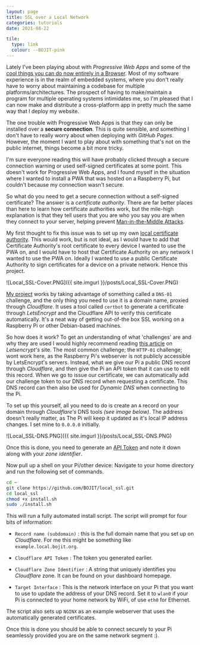 ```yaml
---
layout: page
title: SSL over a Local Network
categories: tutorials
date: 2021-08-22

tile:
  type: link
  colour: --BOJIT-pink
---
```


Lately I've been playing about with *Progressive Web Apps* and some of the [cool things you can do now entirely in a Browser](https://plotty.bojit.org). Most of my software experience is in the realm of embedded systems, where you don't really have to worry about maintaining a codebase for multiple platforms/architectures. The prospect of having to make/maintain a program for multiple operating systems intimidates me, so I'm pleased that I can now make and distribute a cross-platform app in pretty much the same way that I deploy my website.

The one trouble with Progressive Web Apps is that they can only be installed over a **secure connection**. This is quite sensible, and something I don't have to really worry about when deploying with *GitHub Pages*. However, the moment I want to play about with something that's not on the public internet, things become a bit more tricky.

I'm sure everyone reading this will have probably clicked through a secure connection warning or used self-signed certificates at some point. This doesn't work for Progressive Web Apps, and I found myself in the situation where I wanted to install a PWA that was hosted on a Raspberry Pi, but couldn't because my connection wasn't secure.

So what do you need to get a secure connection without a self-signed certificate? The answer is a *certificate authority*. There are far better places than here to learn how certificate authorities work, but the mile-high explanation is that they tell users that you are who you say you are when they connect to your server, helping prevent [Man-in-the-Middle Attacks](https://medium.com/@munteanu210/ssl-certificates-vs-man-in-the-middle-attacks-3fb7846fa5db).

My first thought to fix this issue was to set up my own [local certificate authority](https://deliciousbrains.com/ssl-certificate-authority-for-local-https-development/). This would work, but is not ideal, as I would have to add that Certificate Authority's root certificate to every device I wanted to use the PWA on, and I would have to host that Certificate Authority on any network I wanted to use the PWA on. Ideally I wanted to use a public Certificate Authority to sign certificates for a device on a private network. Hence this project.

![Local_SSL-Cover.PNG]({{ site.imgurl }}/posts/Local_SSL-Cover.PNG)

[My project](https://github.com/BOJIT/local_ssl) works by taking advantage of something called a `DNS-01` challenge, and the only thing you need to use it is a domain name, proxied through *Cloudflare*. It uses a tool called `certbot` to generate a certificate through *LetsEncrypt* and the Cloudflare API to verify this certificate automatically. It's a neat way of getting out-of-the box SSL working on a Raspberry Pi or other Debian-based machines.

So how does it work? To get an understanding of what 'challenges' are and why they are used I would highly recommend reading [this article](https://letsencrypt.org/docs/challenge-types/) on *Letsencrypt's* site. The most common challenge; the `HTTP-01` challenge; wont work here, as the Raspberry Pi's webserver is not publicly accessible by LetsEncrypt's servers. Instead, what we give our Pi a public DNS record through *Cloudflare*, and then give the Pi an API token that it can use to edit this record. When we go to issue our certificate, we can automatically add our challenge token to our DNS record when requesting a certificate. This DNS record can then also be used for *Dynamic DNS* when connecting to the Pi.

To set up this yourself, all you need to do is create an `A` record on your domain through *Cloudflare's* DNS tools *(see image below)*. The address doesn't really matter, as The Pi will keep it updated as it's local IP address changes. I set mine to `0.0.0.0` initially.

![Local_SSL-DNS.PNG]({{ site.imgurl }}/posts/Local_SSL-DNS.PNG)

Once this is done, you need to generate an [API Token](https://developers.cloudflare.com/api/tokens/create) and note it down along with your *zone identifier*.

Now pull up a shell on your Pi/other device: Navigate to your home directory and run the following set of commands.

```bash
cd ~
git clone https://github.com/BOJIT/local_ssl.git
cd local_ssl
chmod +x install.sh
sudo ./install.sh
```

This will run a fully automated install script. The script will prompt for four bits of information:

- `Record name (subdomain)` : this is the full domain name that you set up on *Cloudflare*. For me this might be something like `example.local.bojit.org`.

- `Cloudflare API Token` : The token you generated earlier.

- `Cloudflare Zone Identifier` : A string that uniquely identifies you *Cloudflare* zone. It can be found on your dashboard homepage.

- `Target Interface` : This is the network interface on your Pi that you want to use to update the address of your DNS record. Set it to `wlan0` if your Pi is connected to your home network by WiFi, of use `eth0` for Ethernet.

The script also sets up `NGINX` as an example webserver that uses the automatically generated certificates.

Once this is done you should be able to connect securely to your Pi seamlessly provided you are on the same network segment :).
